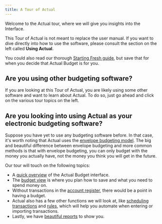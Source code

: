 ```yaml
---
title: A Tour of Actual
---
```


Welcome to the Actual tour, where we will give you insights into the Interface.

This Tour of Actual is not meant to replace the user manual. If you want to dive directly into how to use the software, please consult the section on the left called **Using Actual**.

You could also read our thorough [Starting Fresh guide](/docs/getting-started/starting-fresh), but save that for when you decide that Actual Budget is for you.

## Are you using other budgeting software?

If you are looking at this Tour of Actual, you are likely using some other software and want to learn about Actual. To do so, just go ahead and click on the various tour topics on the left.

## Are you looking into using Actual as your electronic budgeting software?

Suppose you have yet to use any budgeting software before. In that case, it's worth noting that Actual uses the [envelope budgeting model](/docs/getting-started/envelope-budgeting). The big and beautiful difference between envelope budgeting and more common methods is that with envelope budgeting, you can only budget with the money you actually have, not the money you think you will get in the future.

Our tour will touch on the following topics:

* A [quick overview](./user-interface) of the Actual Budget interface.
* The [budget view](./budget) is where you plan how to save and what you need to spend money on.
* Without transactions in the [account register](./accounts), there would be a point in having a budget.
* Actual also has a few other functions we will look at, like [scheduling transactions](./schedules) and [rules](./rules), which will help you automate when entering or importing transactions.
* Lastly, we have [beautiful reports](./reports) to show you.


